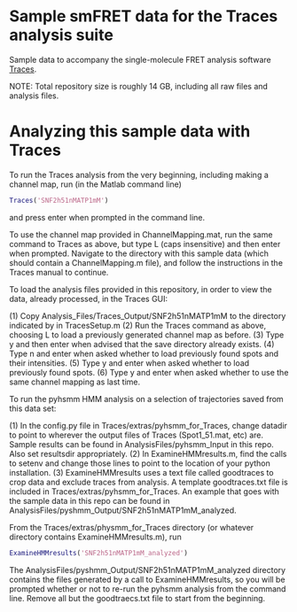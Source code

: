 # Sample smFRET data for the Traces analysis suite

Sample data to accompany the single-molecule FRET analysis software [Traces](https://github.com/stephlj/Traces).

NOTE: Total repository size is roughly 14 GB, including all raw files and analysis files.

# Analyzing this sample data with Traces

To run the Traces analysis from the very beginning, including making a channel map, run (in the Matlab command line)

```matlab
Traces('SNF2h51nMATP1mM')
```

and press enter when prompted in the command line. 

To use the channel map provided in ChannelMapping.mat, run the same command to Traces as above, but type L (caps insensitive) and then enter when prompted. Navigate to the directory with this sample data (which should contain a ChannelMapping.m file), and follow the instructions in the Traces manual to continue.

To load the analysis files provided in this repository, in order to view the data, already processed, in the Traces GUI:

(1) Copy Analysis_Files/Traces_Output/SNF2h51nMATP1mM to the directory indicated by <defaultsavedir> in TracesSetup.m
(2) Run the Traces command as above, choosing L to load a previously generated channel map as before. 
(3) Type y and then enter when advised that the save directory already exists.
(4) Type n and enter when asked whether to load previously found spots and their intensities.
(5) Type y and enter when asked whether to load previously found spots.
(6) Type y and enter when asked whether to use the same channel mapping as last time.

To run the pyhsmm HMM analysis on a selection of trajectories saved from this data set:

(1) In the config.py file in Traces/extras/pyhsmm_for_Traces, change datadir to point to wherever the output files of Traces (Spot1_51.mat, etc) are. Sample results can be found in AnalysisFiles/pyhsmm_Input in this repo. Also set resultsdir appropriately.
(2) In ExamineHMMresults.m, find the calls to setenv and change those lines to point to the location of your python installation.
(3) ExamineHMMresults uses a text file called goodtraces to crop data and exclude traces from analysis. A template goodtraces.txt file is included in Traces/extras/pyhsmm_for_Traces. An example that goes with the sample data in this repo can be found in AnalysisFiles/pyshmm_Output/SNF2h51nMATP1mM_analyzed. 

From the Traces/extras/physmm_for_Traces directory (or whatever directory contains ExamineHMMresults.m), run

```matlab
ExamineHMMresults('SNF2h51nMATP1mM_analyzed')
```

The AnalysisFiles/pyshmm_Output/SNF2h51nMATP1mM_analyzed directory contains the files generated by a call to ExamineHMMresults, so you will be prompted whether or not to re-run the pyhsmm analysis from the command line. Remove all but the goodtraecs.txt file to start from the beginning.
